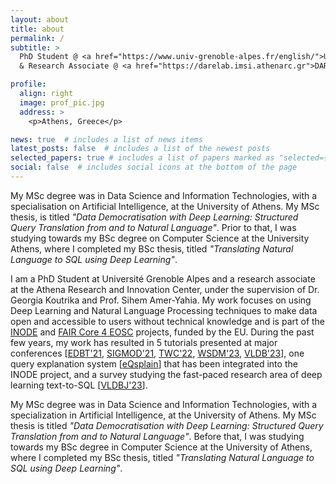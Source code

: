 ```yaml
---
layout: about
title: about
permalink: /
subtitle: >
  PhD Student @ <a href="https://www.univ-grenoble-alpes.fr/english/">UGA</a>
  & Research Associate @ <a href="https://darelab.imsi.athenarc.gr">DARE Lab</a>/<a href="https://www.athenarc.gr/en">Athena RC</a>

profile:
  align: right
  image: prof_pic.jpg
  address: >
    <p>Athens, Greece</p>

news: true  # includes a list of news items
latest_posts: false  # includes a list of the newest posts
selected_papers: true # includes a list of papers marked as "selected={true}"
social: false  # includes social icons at the bottom of the page
---
```


My MSc degree was in Data Science and Information Technologies, with a specialisation on Artificial Intelligence, at the University of Athens.
My MSc thesis, is titled <i>"Data Democratisation with Deep Learning: Structured Query Translation from and to Natural Language"</i>.
Prior to that, I was studying towards my BSc degree on Computer Science at the University Athens, where I completed my BSc thesis, titled <i>"Translating Natural Language to SQL using Deep Learning"</i>.

I am a PhD Student at Université Grenoble Alpes and a research associate at the Athena Research and Innovation Center, under the supervision of Dr. Georgia Koutrika and Prof. Sihem Amer-Yahia.
My work focuses on using Deep Learning and Natural Language Processing techniques to make data open and accessible to users without technical knowledge and is part of the <a href="http://www.inode-project.eu/">INODE</a> and <a href="http://www.faircore4eosc.eu/">FAIR Core 4 EOSC</a> projects, funded by the EU.
During the past few years, my work has resulted in 5 tutorials presented at major conferences [<a href="https://darelab.imsi.athenarc.gr/tutorials/text2sql_edbt21/">EDBT'21</a>, <a href="https://darelab.imsi.athenarc.gr/tutorials/text2sql_sigmod21/">SIGMOD'21</a>, <a href="https://darelab.imsi.athenarc.gr/tutorials/text2sql_twc22/">TWC'22</a>, <a href="https://darelab.imsi.athenarc.gr/tutorials/datadem_wsdm23/">WSDM'23</a>, <a href="/tutorials/nlidbs_vldb23/">VLDB'23</a>], one query explanation system [<a href="https://darelab.imsi.athenarc.gr/systems/eqsplain/">eQsplain</a>] that has been integrated into the INODE project, and a survey studying the fast-paced research area of deep learning text-to-SQL [<a href="https://doi.org/10.1007/s00778-022-00776-8">VLDBJ'23</a>].

My MSc degree was in Data Science and Information Technologies, with a specialization in Artificial Intelligence, at the University of Athens.
My MSc thesis is titled _"Data Democratisation with Deep Learning: Structured Query Translation from and to Natural Language"_.
Before that, I was studying towards my BSc degree in Computer Science at the University of Athens, where I completed my BSc thesis, titled _"Translating Natural Language to SQL using Deep Learning"_.
